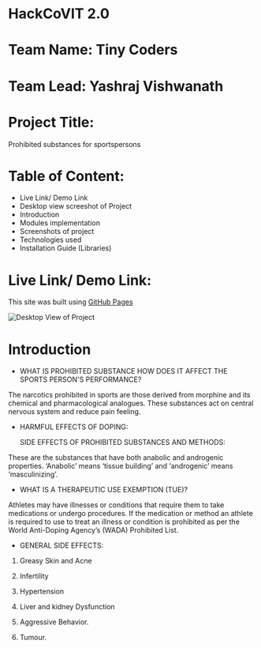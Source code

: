 # HackCoVIT 2.0

# Team Name: Tiny Coders
# Team Lead: Yashraj Vishwanath

# Project Title:
Prohibited substances for sportspersons

# Table of Content:
 - Live Link/ Demo Link
 - Desktop view screeshot of Project
 - Introduction
 - Modules implementation 
 - Screenshots of project 
 - Technologies used
 - Installation Guide (Libraries)

# Live Link/ Demo Link:
This site was built using [GitHub Pages](https://yashrajv17.github.io/gym_website/)

![Desktop View of Project](https://user-images.githubusercontent.com/91608542/161697361-d24668bf-6c63-41fe-968a-d4588cbd47ff.png)

# Introduction

- WHAT IS PROHIBITED SUBSTANCE HOW DOES IT AFFECT THE SPORTS PERSON'S PERFORMANCE?

The narcotics prohibited in sports are those derived from morphine and its chemical and pharmacological analogues. These substances act on central nervous system and reduce pain feeling.
 - HARMFUL EFFECTS OF DOPING:
  
   SIDE EFFECTS OF PROHIBITED SUBSTANCES AND METHODS:

These are the substances that have both anabolic and androgenic properties. ‘Anabolic’ means ‘tissue building’ and ‘androgenic’ means ‘masculinizing’.
 - WHAT IS A THERAPEUTIC USE EXEMPTION (TUE)? 

Athletes may have illnesses or conditions that require them to take medications or undergo procedures. If the medication or method an athlete is required to use to treat an illness or condition is prohibited as per the World Anti-Doping Agency’s (WADA) Prohibited List.

 - GENERAL SIDE EFFECTS:
1. Greasy Skin and Acne

2. Infertility

3. Hypertension

4. Liver and kidney Dysfunction

5. Aggressive Behavior.

6. Tumour.

